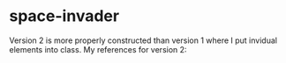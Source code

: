 # space-invader

Version 2 is more properly constructed than version 1 where I put invidual elements into class. My references for version 2: 
